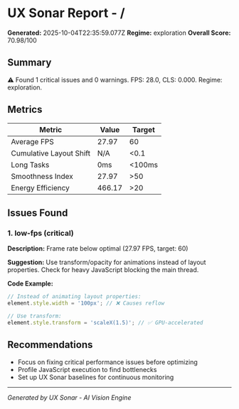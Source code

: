 # UX Sonar Report - /

**Generated:** 2025-10-04T22:35:59.077Z
**Regime:** exploration
**Overall Score:** 70.98/100

## Summary

⚠️ Found 1 critical issues and 0 warnings. FPS: 28.0, CLS: 0.000. Regime: exploration.

## Metrics

| Metric | Value | Target |
|--------|-------|--------|
| Average FPS | 27.97 | 60 |
| Cumulative Layout Shift | N/A | <0.1 |
| Long Tasks | 0ms | <100ms |
| Smoothness Index | 27.97 | >50 |
| Energy Efficiency | 466.17 | >20 |

## Issues Found




### 1. low-fps (critical)

**Description:** Frame rate below optimal (27.97 FPS, target: 60)

**Suggestion:** Use transform/opacity for animations instead of layout properties. Check for heavy JavaScript blocking the main thread.

**Code Example:**
```javascript
// Instead of animating layout properties:
element.style.width = '100px'; // ❌ Causes reflow

// Use transform:
element.style.transform = 'scaleX(1.5)'; // ✅ GPU-accelerated
```


## Recommendations

- Focus on fixing critical performance issues before optimizing
- Profile JavaScript execution to find bottlenecks
- Set up UX Sonar baselines for continuous monitoring

---

*Generated by UX Sonar - AI Vision Engine*
